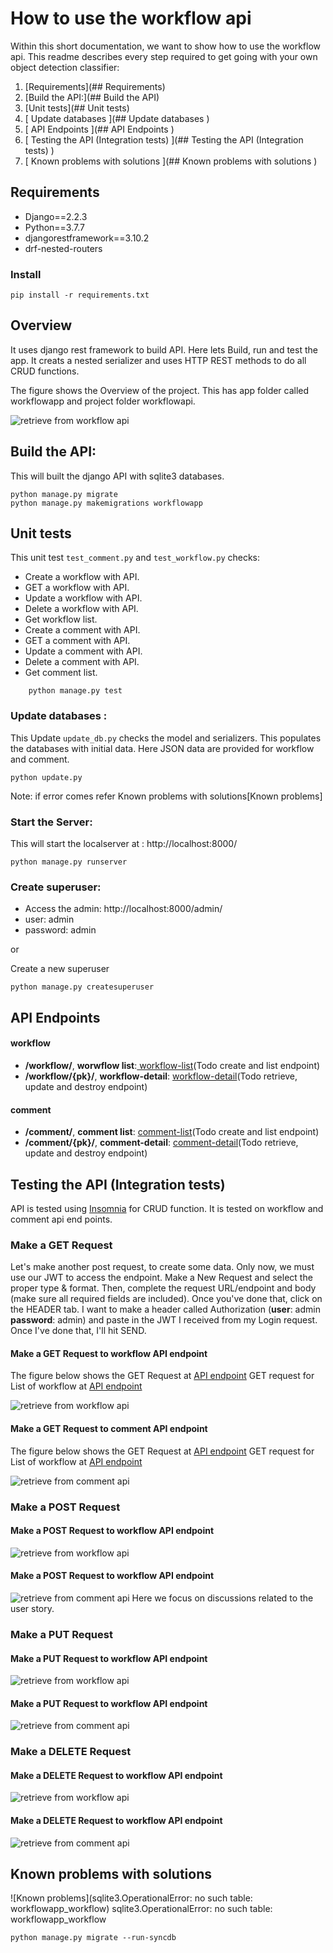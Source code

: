 # How to use the workflow api

Within this short documentation, we want to show how to use the workflow api.
This readme describes every step required to get going with your own object detection classifier:
1. [Requirements](## Requirements)
2. [Build the API:](## Build the API)
3. [Unit tests](## Unit tests)
4. [ Update databases ](## Update databases )
5. [ API Endpoints ](## API Endpoints )
6. [ Testing the API (Integration tests) ](## Testing the API (Integration tests) )
7. [ Known problems with solutions ](## Known problems with solutions )

## Requirements

- Django==2.2.3
- Python==3.7.7
- djangorestframework==3.10.2
- drf-nested-routers

### Install

```    
pip install -r requirements.txt
```    
## Overview
It uses django rest framework to build API. Here lets Build, run and test the app. It creats a nested serializer and uses HTTP REST methods to do all CRUD functions.

The figure shows the Overview of the project. This has app folder called workflowapp and project folder workflowapi.

![retrieve from workflow api](/workflowapi/pictures/overview.JPG)

## Build the API:

This will built the django API with sqlite3 databases.

```
python manage.py migrate
python manage.py makemigrations workflowapp

```
## Unit tests

This unit test `test_comment.py` and `test_workflow.py` checks:

* Create a workflow with API.
* GET a workflow with API.
* Update a workflow with API.
* Delete a workflow with API.
* Get workflow list.
* Create a comment with API.
* GET a comment with API.
* Update a comment with API.
* Delete a comment with API.
* Get comment list.

```   
    python manage.py test
```   

###  Update databases :

This Update `update_db.py` checks the model and serializers. This populates the databases with initial data. Here JSON data are provided for workflow and comment.

```
python update.py

```
Note: if error comes refer Known problems with solutions[Known problems]

###  Start the Server:

This will start the localserver at : http://localhost:8000/

```
python manage.py runserver
```

###  Create superuser:

- Access the admin: http://localhost:8000/admin/
- user: admin
- password: admin

 or

 Create a new superuser
```
python manage.py createsuperuser
```

## API Endpoints

#### workflow

* **/workflow/**, **worwflow list**:[ workflow-list](http://localhost:8000/workflow/)(Todo create and list endpoint)
* **/workflow/{pk}/**, **workflow-detail**: [ workflow-detail](http://localhost:8000/workflow/1)(Todo retrieve, update and destroy endpoint)

#### comment

* **/comment/**, **comment list**: [comment-list](http://localhost:8000/comment/)(Todo create and list endpoint)
* **/comment/{pk}/**, **comment-detail**: [comment-detail](http://localhost:8000/comment/)(Todo retrieve, update and destroy endpoint)


## Testing the API (Integration tests)

API is tested using [Insomnia](https://insomnia.rest/) for CRUD function. It is tested on workflow  and comment api end points.

### Make a GET Request

Let's make another post request, to create some data. Only now, we must use our JWT to access the endpoint. Make a New Request and select the proper type & format. Then, complete the request URL/endpoint and body (make sure all required fields are included). Once you've done that, click on the HEADER tab. I want to make a header called Authorization (**user**: admin **password**: admin) and paste in the JWT I received from my Login request. Once I've done that, I'll hit SEND.

#### Make a GET Request to workflow API endpoint  

The figure below shows the GET Request at [API endpoint](http://localhost:8000/workflow/1)
GET request for List of workflow at [API endpoint](http://localhost:8000/workflow/)

![retrieve from workflow api](/workflowapi/pictures/GET.JPG)

#### Make a GET Request to comment API endpoint

The figure below shows the GET Request at [API endpoint](http://localhost:8000/comment/1)
GET request for List of workflow at [API endpoint](http://localhost:8000/comment/)

![retrieve from comment api](/workflowapi/pictures/GET_comment.JPG)

### Make a POST Request

#### Make a POST Request to workflow API endpoint
![retrieve from workflow api](/workflowapi/pictures/POST.JPG)

#### Make a POST Request to workflow API endpoint
![retrieve from comment api](/workflowapi/pictures/POST_comment.JPG)
Here we focus on discussions related to the user story.

### Make a PUT Request

#### Make a PUT Request to workflow API endpoint
![retrieve from workflow api](/workflowapi/pictures/PUT_workflow.JPG)

#### Make a PUT Request to workflow API endpoint
![retrieve from comment api](/workflowapi/pictures/PUT_comment.JPG)


### Make a DELETE Request

#### Make a DELETE Request to workflow API endpoint
![retrieve from workflow api](/workflowapi/pictures/DELETE_workflow.JPG)

#### Make a DELETE Request to workflow API endpoint
![retrieve from comment api](/workflowapi/pictures/DELETE_comment.JPG)


## Known problems with solutions

![Known problems](sqlite3.OperationalError: no such table: workflowapp_workflow) sqlite3.OperationalError: no such table: workflowapp_workflow

```
python manage.py migrate --run-syncdb
```
